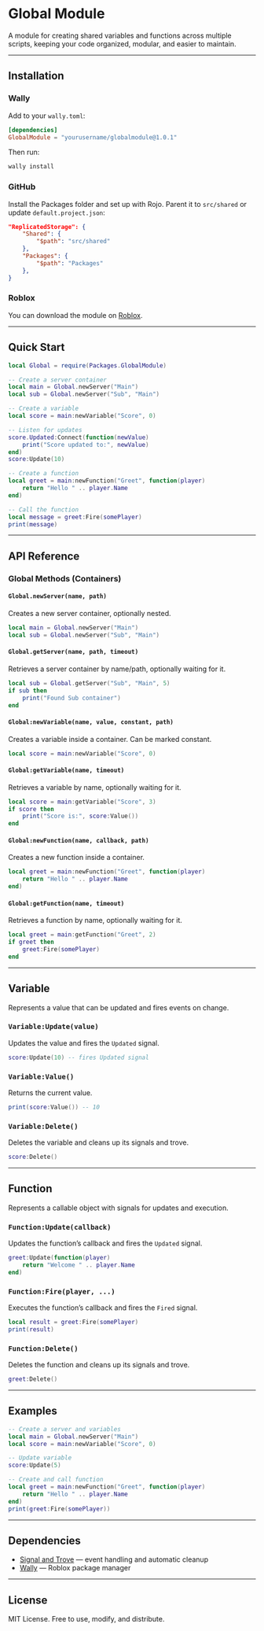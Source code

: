 # Global Module

A module for creating shared variables and functions across multiple scripts, keeping your code organized, modular, and easier to maintain.

---

## Installation

### Wally

Add to your `wally.toml`:

```toml
[dependencies]
GlobalModule = "yourusername/globalmodule@1.0.1"
```

Then run:

```bash
wally install
```

### GitHub

Install the Packages folder and set up with Rojo.
Parent it to `src/shared` or update `default.project.json`:

```json
"ReplicatedStorage": {
    "Shared": {
        "$path": "src/shared"
    },
    "Packages": {
        "$path": "Packages"
    },
}
```

### Roblox

You can download the module on [Roblox](https://create.roblox.com/store/asset/118102939012715).

---

## Quick Start

```lua
local Global = require(Packages.GlobalModule)

-- Create a server container
local main = Global.newServer("Main")
local sub = Global.newServer("Sub", "Main")

-- Create a variable
local score = main:newVariable("Score", 0)

-- Listen for updates
score.Updated:Connect(function(newValue)
    print("Score updated to:", newValue)
end)
score:Update(10)

-- Create a function
local greet = main:newFunction("Greet", function(player)
    return "Hello " .. player.Name
end)

-- Call the function
local message = greet:Fire(somePlayer)
print(message)
```

---

## API Reference

### Global Methods (Containers)

#### `Global.newServer(name, path)`

Creates a new server container, optionally nested.

```lua
local main = Global.newServer("Main")
local sub = Global.newServer("Sub", "Main")
```

#### `Global.getServer(name, path, timeout)`

Retrieves a server container by name/path, optionally waiting for it.

```lua
local sub = Global.getServer("Sub", "Main", 5)
if sub then
    print("Found Sub container")
end
```

#### `Global:newVariable(name, value, constant, path)`

Creates a variable inside a container. Can be marked constant.

```lua
local score = main:newVariable("Score", 0)
```

#### `Global:getVariable(name, timeout)`

Retrieves a variable by name, optionally waiting for it.

```lua
local score = main:getVariable("Score", 3)
if score then
    print("Score is:", score:Value())
end
```

#### `Global:newFunction(name, callback, path)`

Creates a new function inside a container.

```lua
local greet = main:newFunction("Greet", function(player)
    return "Hello " .. player.Name
end)
```

#### `Global:getFunction(name, timeout)`

Retrieves a function by name, optionally waiting for it.

```lua
local greet = main:getFunction("Greet", 2)
if greet then
    greet:Fire(somePlayer)
end
```

---

## Variable

Represents a value that can be updated and fires events on change.

### `Variable:Update(value)`

Updates the value and fires the `Updated` signal.

```lua
score:Update(10) -- fires Updated signal
```

### `Variable:Value()`

Returns the current value.

```lua
print(score:Value()) -- 10
```

### `Variable:Delete()`

Deletes the variable and cleans up its signals and trove.

```lua
score:Delete()
```

---

## Function

Represents a callable object with signals for updates and execution.

### `Function:Update(callback)`

Updates the function’s callback and fires the `Updated` signal.

```lua
greet:Update(function(player)
    return "Welcome " .. player.Name
end)
```

### `Function:Fire(player, ...)`

Executes the function’s callback and fires the `Fired` signal.

```lua
local result = greet:Fire(somePlayer)
print(result)
```

### `Function:Delete()`

Deletes the function and cleans up its signals and trove.

```lua
greet:Delete()
```

---

## Examples

```lua
-- Create a server and variables
local main = Global.newServer("Main")
local score = main:newVariable("Score", 0)

-- Update variable
score:Update(5)

-- Create and call function
local greet = main:newFunction("Greet", function(player)
    return "Hello " .. player.Name
end)
print(greet:Fire(somePlayer))
```

---

## Dependencies

* [Signal and Trove](https://github.com/Sleitnick/RbxUtil) — event handling and automatic cleanup
* [Wally](https://wally.run/) — Roblox package manager

---

## License

MIT License. Free to use, modify, and distribute.
